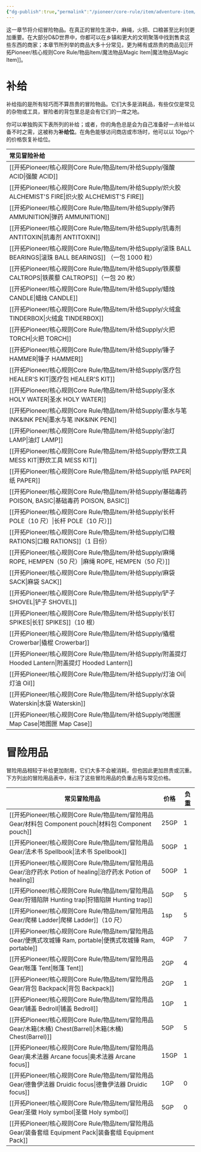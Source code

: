 ```yaml
---
{"dg-publish":true,"permalink":"/pioneer/core-rule/item/adventure-item/","dgPassFrontmatter":true}
---
```


这一章节将介绍冒险物品。在真正的冒险生涯中，麻绳，火把、口粮甚至比利剑更加重要。在大部分D&D世界中，你都可以在乡镇和更大的文明聚落中找到售卖这些东西的商家；本章节所列举的商品大多十分常见，更为稀有或昂贵的商品见[[开拓Pioneer/核心规则Core Rule/物品Item/魔法物品Magic Item\|魔法物品Magic Item]]。

# 补给
补给指的是所有轻巧而不算昂贵的冒险物品。它们大多是消耗品，有些仅仅是常见的杂物或工具，冒险者的背包里总是会有它们的一席之地。

你可以单独购买下表所列的补给；或者，你的角色总是会为自己准备好一点补给以备不时之需，这被称为**补给位**。在角色能够访问商店或市场时，他可以以 10gp/个的价格恢复补给位。

| 常见冒险补给                           |
| :------------------------------- |
| [[开拓Pioneer/核心规则Core Rule/物品Item/补给Supply/强酸 ACID\|强酸 ACID]]                      |
| [[开拓Pioneer/核心规则Core Rule/物品Item/补给Supply/炽火胶 ALCHEMIST'S FIRE\|炽火胶 ALCHEMIST'S FIRE]]         |
| [[开拓Pioneer/核心规则Core Rule/物品Item/补给Supply/弹药 AMMUNITION\|弹药 AMMUNITION]]                |
| [[开拓Pioneer/核心规则Core Rule/物品Item/补给Supply/抗毒剂 ANTITOXIN\|抗毒剂 ANTITOXIN]]                |
| [[开拓Pioneer/核心规则Core Rule/物品Item/补给Supply/滚珠 BALL BEARINGS\|滚珠 BALL BEARINGS]] （一包 1000 粒） |
| [[开拓Pioneer/核心规则Core Rule/物品Item/补给Supply/铁蒺藜 CALTROPS\|铁蒺藜 CALTROPS]]（一包 20 枚）        |
| [[开拓Pioneer/核心规则Core Rule/物品Item/补给Supply/蜡烛 CANDLE\|蜡烛 CANDLE]]                    |
| [[开拓Pioneer/核心规则Core Rule/物品Item/补给Supply/火绒盒 TINDERBOX\|火绒盒 TINDERBOX]]                |
| [[开拓Pioneer/核心规则Core Rule/物品Item/补给Supply/火把 TORCH\|火把 TORCH]]                     |
| [[开拓Pioneer/核心规则Core Rule/物品Item/补给Supply/锤子 HAMMER\|锤子 HAMMER]]                    |
| [[开拓Pioneer/核心规则Core Rule/物品Item/补给Supply/医疗包 HEALER'S KIT\|医疗包 HEALER'S KIT]]             |
| [[开拓Pioneer/核心规则Core Rule/物品Item/补给Supply/圣水 HOLY WATER\|圣水 HOLY WATER]]                |
| [[开拓Pioneer/核心规则Core Rule/物品Item/补给Supply/墨水与笔 INK&INK PEN\|墨水与笔 INK&INK PEN]]             |
| [[开拓Pioneer/核心规则Core Rule/物品Item/补给Supply/油灯 LAMP\|油灯 LAMP]]                      |
| [[开拓Pioneer/核心规则Core Rule/物品Item/补给Supply/野炊工具 MESS KIT\|野炊工具 MESS KIT]]                |
| [[开拓Pioneer/核心规则Core Rule/物品Item/补给Supply/纸 PAPER\|纸 PAPER]]                      |
| [[开拓Pioneer/核心规则Core Rule/物品Item/补给Supply/基础毒药 POISON, BASIC\|基础毒药 POISON, BASIC]]           |
| [[开拓Pioneer/核心规则Core Rule/物品Item/补给Supply/长杆 POLE（10 尺）\|长杆 POLE（10 尺）]]                |
| [[开拓Pioneer/核心规则Core Rule/物品Item/补给Supply/口粮 RATIONS\|口粮 RATIONS]]（1 日份）             |
| [[开拓Pioneer/核心规则Core Rule/物品Item/补给Supply/麻绳 ROPE, HEMPEN（50 尺）\|麻绳 ROPE, HEMPEN（50 尺）]]        |
| [[开拓Pioneer/核心规则Core Rule/物品Item/补给Supply/麻袋 SACK\|麻袋 SACK]]                      |
| [[开拓Pioneer/核心规则Core Rule/物品Item/补给Supply/铲子 SHOVEL\|铲子 SHOVEL]]                    |
| [[开拓Pioneer/核心规则Core Rule/物品Item/补给Supply/长钉 SPIKES\|长钉 SPIKES]]（10 根）              |
| [[开拓Pioneer/核心规则Core Rule/物品Item/补给Supply/撬棍 Crowerbar\|撬棍 Crowerbar]]                 |
| [[开拓Pioneer/核心规则Core Rule/物品Item/补给Supply/附盖提灯 Hooded Lantern\|附盖提灯 Hooded Lantern]]          |
| [[开拓Pioneer/核心规则Core Rule/物品Item/补给Supply/灯油 Oil\|灯油 Oil]]                       |
| [[开拓Pioneer/核心规则Core Rule/物品Item/补给Supply/水袋 Waterskin\|水袋 Waterskin]]                 |
| [[开拓Pioneer/核心规则Core Rule/物品Item/补给Supply/地图匣 Map Case\|地图匣 Map Case]]                     |
# 冒险用品
冒险用品相较于补给更加耐用，它们大多不会被消耗，但也因此更加昂贵或沉重。下方列出的冒险用品表中，标注了这些冒险用品的负重占用与常见价格。


| 常见冒险用品                     | 价格   | 负重  |
| -------------------------- | ---- | --- |
| [[开拓Pioneer/核心规则Core Rule/物品Item/冒险用品Gear/材料包 Component pouch\|材料包 Component pouch]]    | 25GP | 1   |
| [[开拓Pioneer/核心规则Core Rule/物品Item/冒险用品Gear/法术书 Spellbook\|法术书 Spellbook]]          | 50GP | 1   |
| [[开拓Pioneer/核心规则Core Rule/物品Item/冒险用品Gear/治疗药水 Potion of healing\|治疗药水 Potion of healing]] | 50GP | 1   |
| [[开拓Pioneer/核心规则Core Rule/物品Item/冒险用品Gear/狩猎陷阱 Hunting trap\|狩猎陷阱 Hunting trap]]      | 5GP  | 5   |
| [[开拓Pioneer/核心规则Core Rule/物品Item/冒险用品Gear/爬梯 Ladder\|爬梯 Ladder]]（10 尺）        | 1sp  | 5   |
| [[开拓Pioneer/核心规则Core Rule/物品Item/冒险用品Gear/便携式攻城锤 Ram, portable\|便携式攻城锤 Ram, portable]]   | 4GP  | 7   |
| [[开拓Pioneer/核心规则Core Rule/物品Item/冒险用品Gear/帐篷 Tent\|帐篷 Tent]]                | 2GP  | 4   |
| [[开拓Pioneer/核心规则Core Rule/物品Item/冒险用品Gear/背包 Backpack\|背包 Backpack]]            | 2GP  | 1   |
| [[开拓Pioneer/核心规则Core Rule/物品Item/冒险用品Gear/铺盖 Bedroll\|铺盖 Bedroll]]             | 1GP  | 1   |
| [[开拓Pioneer/核心规则Core Rule/物品Item/冒险用品Gear/木箱(木桶) Chest(Barrel)\|木箱(木桶) Chest(Barrel)]]   | 5GP  | 5   |
| [[开拓Pioneer/核心规则Core Rule/物品Item/冒险用品Gear/奥术法器 Arcane focus\|奥术法器 Arcane focus]]      | 15GP | 1   |
| [[开拓Pioneer/核心规则Core Rule/物品Item/冒险用品Gear/德鲁伊法器 Druidic focus\|德鲁伊法器 Druidic focus]]    | 1GP  | 0   |
| [[开拓Pioneer/核心规则Core Rule/物品Item/冒险用品Gear/圣徽 Holy symbol\|圣徽 Holy symbol]]         | 5GP  | 0   |
| [[开拓Pioneer/核心规则Core Rule/物品Item/冒险用品Gear/装备套组 Equipment Pack\|装备套组 Equipment Pack]]    |      |     |




